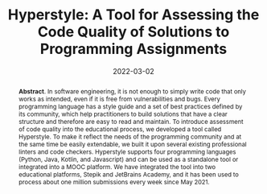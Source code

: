 ---
title: "Hyperstyle: A Tool for Assessing the Code Quality of Solutions to Programming Assignments"
authors: '<i>Anastasiia Birillo, Ilya Vlasov, Artyom Burylov, Vitalii Selishchev, Artyom Goncharov, Elena Tikhomirova, Nikolay Vyahhi, and Timofey Bryksin</i>'
status: "published"
collection: publications
permalink: /publications/2022-03-02-hyperstyle
date: 2022-03-02
venue: "proceedings of <b>SIGCSE'22</b>"
pdf: 'https://arxiv.org/abs/2112.02963'
tool: 'https://github.com/hyperskill/hyperstyle'
paperurl: 'https://doi.org/10.1145/3478431.3499294'
data: 'https://zenodo.org/record/5749825'
counter_id: 'C33'
level: 'A'
abstract: "<p><b>Abstract</b>. In software engineering, it is not enough to simply write code that only works as intended, even if it is free from vulnerabilities and bugs. Every programming language has a style guide and a set of best practices defined by its community, which help practitioners to build solutions that have a clear structure and therefore are easy to read and maintain. To introduce assessment of code quality into the educational process, we developed a tool called Hyperstyle. To make it reflect the needs of the programming community and at the same time be easily extendable, we built it upon several existing professional linters and code checkers. Hyperstyle supports four programming languages (Python, Java, Kotlin, and Javascript) and can be used as a standalone tool or integrated into a MOOC platform. We have integrated the tool into two educational platforms, Stepik and JetBrains Academy, and it has been used to process about one million submissions every week since May 2021.</p>"
---